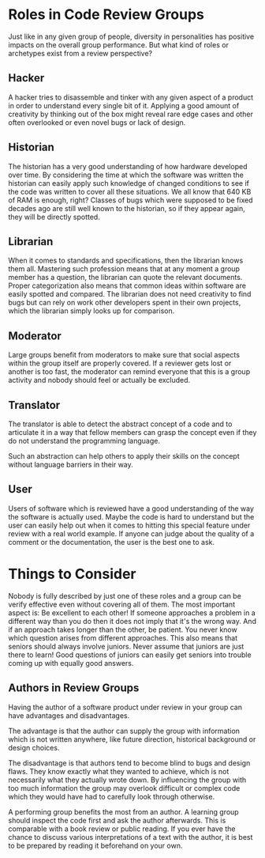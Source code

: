 # Roles in Code Review Groups

Just like in any given group of people, diversity in personalities has
positive impacts on the overall group performance. But what kind of
roles or archetypes exist from a review perspective?

## Hacker

A hacker tries to disassemble and tinker with any given aspect of a
product in order to understand every single bit of it. Applying a good
amount of creativity by thinking out of the box might reveal rare edge
cases and other often overlooked or even novel bugs or lack of design.

## Historian

The historian has a very good understanding of how hardware developed
over time. By considering the time at which the software was written the
historian can easily apply such knowledge of changed conditions to see
if the code was written to cover all these situations. We all know that
640 KB of RAM is enough, right? Classes of bugs which were supposed to
be fixed decades ago are still well known to the historian, so if they
appear again, they will be directly spotted.

## Librarian

When it comes to standards and specifications, then the librarian knows
them all. Mastering such profession means that at any moment a group
member has a question, the librarian can quote the relevant documents.
Proper categorization also means that common ideas within software are
easily spotted and compared. The librarian does not need creativity to
find bugs but can rely on work other developers spent in their own
projects, which the librarian simply looks up for comparison.

## Moderator

Large groups benefit from moderators to make sure that social aspects
within the group itself are properly covered. If a reviewer gets lost
or another is too fast, the moderator can remind everyone that this is
a group activity and nobody should feel or actually be excluded.

## Translator

The translator is able to detect the abstract concept of a code and to
articulate it in a way that fellow members can grasp the concept even if
they do not understand the programming language.

Such an abstraction can help others to apply their skills on the concept
without language barriers in their way.

## User

Users of software which is reviewed have a good understanding of the way
the software is actually used. Maybe the code is hard to understand but
the user can easily help out when it comes to hitting this special
feature under review with a real world example. If anyone can judge
about the quality of a comment or the documentation, the user is the
best one to ask.

# Things to Consider

Nobody is fully described by just one of these roles and a group can be
verify effective even without covering all of them. The most important
aspect is: Be excellent to each other! If someone approaches a problem
in a different way than you do then it does not imply that it's the
wrong way. And if an approach takes longer than the other, be patient.
You never know which question arises from different approaches. This
also means that seniors should always involve juniors. Never assume that
juniors are just there to learn! Good questions of juniors can easily
get seniors into trouble coming up with equally good answers.

## Authors in Review Groups

Having the author of a software product under review in your group can
have advantages and disadvantages.

The advantage is that the author can supply the group with information
which is not written anywhere, like future direction, historical
background or design choices.

The disadvantage is that authors tend to become blind to bugs and
design flaws. They know exactly what they wanted to achieve, which is
not necessarily what they actually wrote down. By influencing the group
with too much information the group may overlook difficult or complex
code which they would have had to carefully look through otherwise.

A performing group benefits the most from an author. A learning group
should inspect the code first and ask the author afterwards. This is
comparable with a book review or public reading. If you ever have the
chance to discuss various interpretations of a text with the author,
it is best to be prepared by reading it beforehand on your own.

